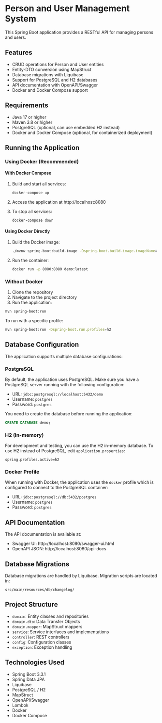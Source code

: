 # Person and User Management System

This Spring Boot application provides a RESTful API for managing persons and users.

## Features

- CRUD operations for Person and User entities
- Entity-DTO conversion using MapStruct
- Database migrations with Liquibase
- Support for PostgreSQL and H2 databases
- API documentation with OpenAPI/Swagger
- Docker and Docker Compose support

## Requirements

- Java 17 or higher
- Maven 3.8 or higher
- PostgreSQL (optional, can use embedded H2 instead)
- Docker and Docker Compose (optional, for containerized deployment)

## Running the Application

### Using Docker (Recommended)

#### With Docker Compose

1. Build and start all services:
   ```bash
   docker-compose up
   ```

2. Access the application at http://localhost:8080

3. To stop all services:
   ```bash
   docker-compose down
   ```

#### Using Docker Directly

1. Build the Docker image:
   ```bash
   ./mvnw spring-boot:build-image -Dspring-boot.build-image.imageName=demo:latest
   ```

2. Run the container:
   ```bash
   docker run -p 8080:8080 demo:latest
   ```

### Without Docker

1. Clone the repository
2. Navigate to the project directory
3. Run the application:

```bash
mvn spring-boot:run
```

To run with a specific profile:

```bash
mvn spring-boot:run -Dspring-boot.run.profiles=h2
```

## Database Configuration

The application supports multiple database configurations:

### PostgreSQL

By default, the application uses PostgreSQL. Make sure you have a PostgreSQL server running with the following configuration:

- URL: `jdbc:postgresql://localhost:5432/demo`
- Username: `postgres`
- Password: `postgres`

You need to create the database before running the application:

```sql
CREATE DATABASE demo;
```

### H2 (In-memory)

For development and testing, you can use the H2 in-memory database. To use H2 instead of PostgreSQL, edit `application.properties`:

```properties
spring.profiles.active=h2
```

### Docker Profile

When running with Docker, the application uses the `docker` profile which is configured to connect to the PostgreSQL container:

- URL: `jdbc:postgresql://db:5432/postgres`
- Username: `postgres`
- Password: `postgres`

## API Documentation

The API documentation is available at:

- Swagger UI: http://localhost:8080/swagger-ui.html
- OpenAPI JSON: http://localhost:8080/api-docs

## Database Migrations

Database migrations are handled by Liquibase. Migration scripts are located in:

```
src/main/resources/db/changelog/
```

## Project Structure

- `domain`: Entity classes and repositories
- `domain.dto`: Data Transfer Objects
- `domain.mapper`: MapStruct mappers
- `service`: Service interfaces and implementations
- `controller`: REST controllers
- `config`: Configuration classes
- `exception`: Exception handling

## Technologies Used

- Spring Boot 3.3.1
- Spring Data JPA
- Liquibase
- PostgreSQL / H2
- MapStruct
- OpenAPI/Swagger
- Lombok
- Docker
- Docker Compose 